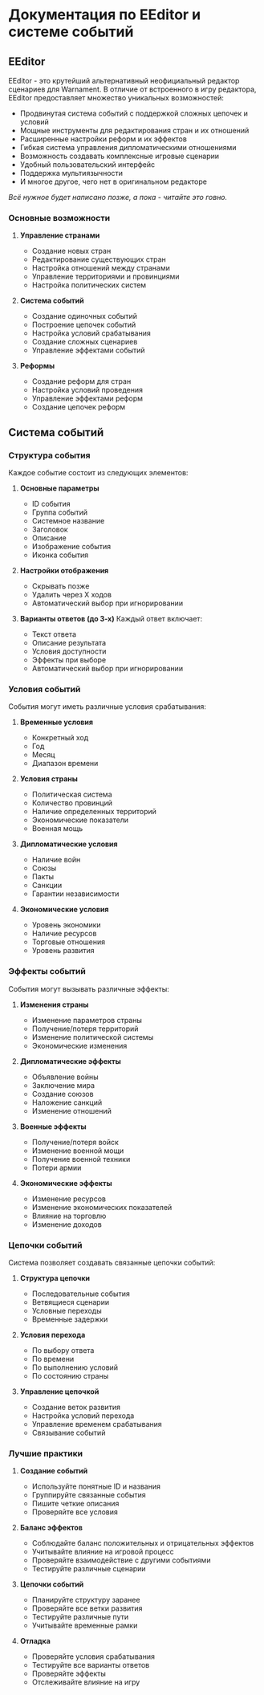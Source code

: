# Документация по EEditor и системе событий

## EEditor

EEditor - это крутейший альтернативный неофициальный редактор сценариев для Warnament. В отличие от встроенного в игру редактора, EEditor предоставляет множество уникальных возможностей:
- Продвинутая система событий с поддержкой сложных цепочек и условий
- Мощные инструменты для редактирования стран и их отношений
- Расширенные настройки реформ и их эффектов
- Гибкая система управления дипломатическими отношениями
- Возможность создавать комплексные игровые сценарии
- Удобный пользовательский интерфейс
- Поддержка мультиязычности
- И многое другое, чего нет в оригинальном редакторе

*Всё нужное будет написано позже, а пока - читайте это говно.*

### Основные возможности

1. **Управление странами**
   - Создание новых стран
   - Редактирование существующих стран
   - Настройка отношений между странами
   - Управление территориями и провинциями
   - Настройка политических систем

2. **Система событий**
   - Создание одиночных событий
   - Построение цепочек событий
   - Настройка условий срабатывания
   - Создание сложных сценариев
   - Управление эффектами событий

3. **Реформы**
   - Создание реформ для стран
   - Настройка условий проведения
   - Управление эффектами реформ
   - Создание цепочек реформ

## Система событий

### Структура события

Каждое событие состоит из следующих элементов:

1. **Основные параметры**
   - ID события
   - Группа событий
   - Системное название
   - Заголовок
   - Описание
   - Изображение события
   - Иконка события

2. **Настройки отображения**
   - Скрывать позже
   - Удалить через X ходов
   - Автоматический выбор при игнорировании

3. **Варианты ответов (до 3-х)**
   Каждый ответ включает:
   - Текст ответа
   - Описание результата
   - Условия доступности
   - Эффекты при выборе
   - Автоматический выбор при игнорировании

### Условия событий

События могут иметь различные условия срабатывания:

1. **Временные условия**
   - Конкретный ход
   - Год
   - Месяц
   - Диапазон времени

2. **Условия страны**
   - Политическая система
   - Количество провинций
   - Наличие определенных территорий
   - Экономические показатели
   - Военная мощь

3. **Дипломатические условия**
   - Наличие войн
   - Союзы
   - Пакты
   - Санкции
   - Гарантии независимости

4. **Экономические условия**
   - Уровень экономики
   - Наличие ресурсов
   - Торговые отношения
   - Уровень развития

### Эффекты событий

События могут вызывать различные эффекты:

1. **Изменения страны**
   - Изменение параметров страны
   - Получение/потеря территорий
   - Изменение политической системы
   - Экономические изменения

2. **Дипломатические эффекты**
   - Объявление войны
   - Заключение мира
   - Создание союзов
   - Наложение санкций
   - Изменение отношений

3. **Военные эффекты**
   - Получение/потеря войск
   - Изменение военной мощи
   - Получение военной техники
   - Потери армии

4. **Экономические эффекты**
   - Изменение ресурсов
   - Изменение экономических показателей
   - Влияние на торговлю
   - Изменение доходов

### Цепочки событий

Система позволяет создавать связанные цепочки событий:

1. **Структура цепочки**
   - Последовательные события
   - Ветвящиеся сценарии
   - Условные переходы
   - Временные задержки

2. **Условия перехода**
   - По выбору ответа
   - По времени
   - По выполнению условий
   - По состоянию страны

3. **Управление цепочкой**
   - Создание веток развития
   - Настройка условий перехода
   - Управление временем срабатывания
   - Связывание событий

### Лучшие практики

1. **Создание событий**
   - Используйте понятные ID и названия
   - Группируйте связанные события
   - Пишите четкие описания
   - Проверяйте все условия

2. **Баланс эффектов**
   - Соблюдайте баланс положительных и отрицательных эффектов
   - Учитывайте влияние на игровой процесс
   - Проверяйте взаимодействие с другими событиями
   - Тестируйте различные сценарии

3. **Цепочки событий**
   - Планируйте структуру заранее
   - Проверяйте все ветки развития
   - Тестируйте различные пути
   - Учитывайте временные рамки

4. **Отладка**
   - Проверяйте условия срабатывания
   - Тестируйте все варианты ответов
   - Проверяйте эффекты
   - Отслеживайте влияние на игру 